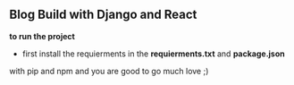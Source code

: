## Blog Build with Django and React

**to run the project**

- first install the requierments in  the **requierments.txt** and **package.json** 

with pip and npm
and you are good to go much love ;)